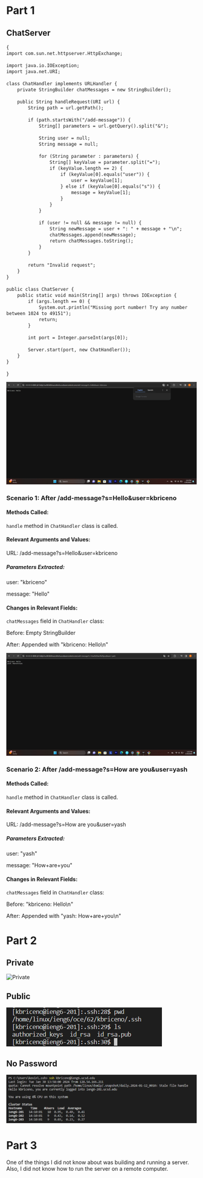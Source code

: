 # Part 1

## ChatServer

```
{
import com.sun.net.httpserver.HttpExchange;

import java.io.IOException;
import java.net.URI;

class ChatHandler implements URLHandler {
    private StringBuilder chatMessages = new StringBuilder();

    public String handleRequest(URI url) {
        String path = url.getPath();

        if (path.startsWith("/add-message")) {
            String[] parameters = url.getQuery().split("&");

            String user = null;
            String message = null;

            for (String parameter : parameters) {
                String[] keyValue = parameter.split("=");
                if (keyValue.length == 2) {
                    if (keyValue[0].equals("user")) {
                        user = keyValue[1];
                    } else if (keyValue[0].equals("s")) {
                        message = keyValue[1];
                    }
                }
            }

            if (user != null && message != null) {
                String newMessage = user + ": " + message + "\n";
                chatMessages.append(newMessage);
                return chatMessages.toString();
            }
        }

        return "Invalid request";
    }
}

public class ChatServer {
    public static void main(String[] args) throws IOException {
        if (args.length == 0) {
            System.out.println("Missing port number! Try any number between 1024 to 49151");
            return;
        }

        int port = Integer.parseInt(args[0]);

        Server.start(port, new ChatHandler());
    }
}

} 
```
![Chat](ChatServer1.png)

### Scenario 1: After /add-message?s=Hello&user=kbriceno
#### Methods Called:

`handle` method in `ChatHandler` class is called.

#### Relevant Arguments and Values:

URL: /add-message?s=Hello&user=kbriceno

##### Parameters Extracted:

user: "kbriceno"

message: "Hello"

#### Changes in Relevant Fields:

`chatMessages` field in `ChatHandler` class:

Before: Empty StringBuilder

After: Appended with "kbriceno: Hello\n"

![Chat2](ChatServer2.png)

### Scenario 2: After /add-message?s=How are you&user=yash
#### Methods Called:

`handle` method in `ChatHandler` class is called.

#### Relevant Arguments and Values:

URL: /add-message?s=How are you&user=yash

##### Parameters Extracted:

user: "yash"

message: "How+are+you"

#### Changes in Relevant Fields:

`chatMessages` field in `ChatHandler` class:

Before: "kbriceno: Hello\n"

After: Appended with "yash: How+are+you\n"

# Part 2

## Private
![Private](private.jpg)

## Public
![Public](public.png)

## No Password
![Nopassword](NoPassword.png)

# Part 3

One of the things I did not know about was building and running a server. Also, I did not know how to run the server on a remote computer.





